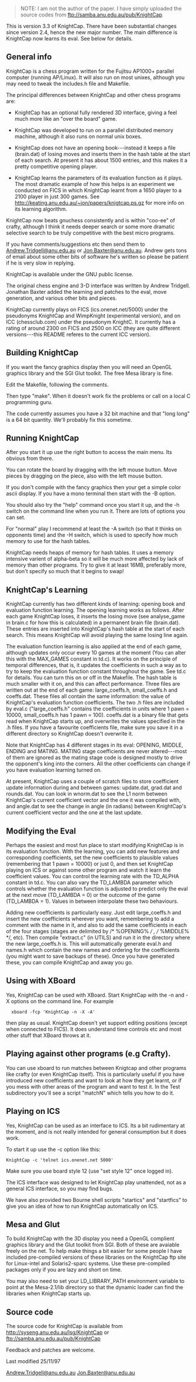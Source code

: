 >NOTE: I am not the author of the paper. I have simply uploaded the source codes from ftp://samba.anu.edu.au/pub/KnightCap.


This is version 3.3 of KnightCap. There have been substantial changes
since version 2.4, hence the new major number. The main difference is
KnightCap now learns its eval. See below for details.

General info
------------

KnightCap is a chess program written for the Fujitsu AP1000+ parallel
computer (running AP/Linux). It will also run on most unixes, although
you may need to tweak the includes.h file and Makefile.

The principal differences between KnightCap and other chess programs
are:

 - KnightCap has an optional fully rendered 3D interface, giving a feel much
   more like an "over the board" game.

 - KnightCap was developed to run on a parallel distributed memory
   machine, although it also runs on normal unix boxes.

 - KnightCap does not have an opening book---instead it keeps a file
   (brain.dat) of losing moves and inserts them in the hash table at the
   start of each search. At present it has about 1500 entries, and
   this makes it a pretty competitive opening player. 

 - KnightCap learns the parameters of its evaluation function as it
   plays. The most dramatic example of how this helps is an experiment
   we conducted on FICS in which KnightCap learnt from a 1650 player
   to a 2100 player in just 300 games. See
   http://keating.anu.edu.au/~jon/papers/knigtcap.ps.gz for more info on
   its learning algorithm.

KnightCap now beats gnuchess consistently and is within "coo-ee" of
crafty, although I think it needs deeper search or some more dramatic
selective search to be truly competitive with the best micro
programs. 

If you have comments/suggestions etc then send them to
Andrew.Tridgell@anu.edu.au or Jon.Baxter@anu.edu.au. Andrew gets tons
of email about some other bits of software he's written so please be
patient if he is  very slow in replying. 

KnightCap is available under the GNU public license. 

The original chess engine and 3-D interface was written by Andrew
Tridgell. Jonathan Baxter added the learning and patches to the eval, move
generation, and various other bits and pieces.

KnightCap currently plays on FICS (ics.onenet.net/5000) under the
pseudonyms KnightCap and WimpKnight (experimental version), and on ICC
(chessclub.com) under the pseudonym KnightC. It currently has a rating
of around 2300 on FICS and 2500 on ICC (they are quite different
versions---this README referes to the current ICC version). 


Building KnightCap
------------------

If you want the fancy graphics display then you will need an OpenGL
graphics library and the SGI Glut toolkit. The free Mesa library is
fine.

Edit the Makefile, following the comments.

Then type "make". When it doesn't work fix the problems or call on
a local C programming guru.

The code currently assumes you have a 32 bit machine and that "long
long" is a 64 bit quantity. We'll probably fix this sometime.


Running KnightCap
-----------------

After you start it up use the right button to access the main
menu. Its obvious from there.

You can rotate the board by dragging with the left mouse button. Move
pieces by dragging on the piece, also with the left mouse button.

If you don't compile with the fancy graphics then your get a simple
color ascii display. If you have a mono terminal then start with the
-B option. 

You should also try the "help" command once you start it up, and the
-h switch on the command line when you run it. There are lots of
options you can set.

For "normal" play I recommend at least the -A switch (so that it
thinks on opponents time) and the -H switch, which is used to specify
how much memory to use for the hash tables.

KnightCap needs heaps of memory for hash tables. It uses a memory
intensive varient of alpha-beta so it will be much more affected by
lack of memory than other programs. Try to give it at least 16MB,
preferably more, but don't specify so much that it begins to swap!

KnightCap's Learning
--------------------

KnightCap currently has two different kinds of learning: opening book
and evaluation function learning. The opening learning works as
follows. After each game KnightCap loses, it inserts the losing move
(see analyse_game in brain.c for how this is calculated) in a
permanent brain file (brain.dat). These entries are inserted into
KnightCap's hash table at the start of each search. This means
KnightCap will avoid playing the same losing line again. 

The evaluation function learning is also applied at the end of each
game, although updates only occur every 10 games at the moment (You
can alter this with the MAX_GAMES constant in td.c). It works on the
principle of temporal differences, that is, it updates the
coefficients in such a way as to try to keep the evaluation function
constant throughout the game.  See td.c for details. You can turn this on
or off in the Makefile. The hash table is much smaller with it on, and
this can affect performance. Three files are written out at the end of
each game: large_coeffs.h, small_coeffs.h and coeffs.dat. These files
all contain the same information: the value of KnightCap's evaluation
function coefficients. The two .h files are included by eval.c
("large_coeffs.h" contains the coefficients in units where 1 pawn =
10000, small_coeffs.h has 1 pawn = 100). coeffs.dat is a binary file
that gets read when KnightCap starts up, and overwrites the values
specified in the .h files. If you have a favourite coefficients file,
make sure you save it in a different directory so KnightCap doesn't
overwrite it.

Note that KnightCap has 4 different stages in its eval: OPENING,
MIDDLE, ENDING and MATING. MATING stage coefficients are never
altered---most of them are ignored as the mating stage code is
designed mostly to drive the opponent's king into the corners. All the
other coefficients can change if you have evaluation learning turned
on. 

At present, KnightCap uses a couple of scratch files to store
coefficient update information during and between games: update.dat,
grad.dat and rounds.dat. You can look in wnorm.dat to see the L1 norm
between KnightCap's current coefficient vector  and the one it was
compiled with, and angle.dat to see the change in angle (in radians)
between KnightCap's current coefficient vector and the one at the last
update. 

Modifying the Eval
------------------

Perhaps the easiest and most fun place to start modifying KnightCap is
in its evaluation function. With the learning, you can add new
features and corresponding coefficients, set the new coefficients to
plausible values (remembering that 1 pawn = 10000) or just 0, and then
set KnightCap playing on ICS or against some other program and watch
it learn the coefficient values. You can control the learning rate
with the TD_ALPHA constant in td.c. You can also vary the TD_LAMBDA
parameter which controls whether the evaluation function is adjusted
to predict only the eval at the next move (TD_LAMBDA = 0) or the
outcome of the game (TD_LAMBDA = 1). Values in between interpolate
these two behaviours. 

Adding new coefficients is particularly easy. Just edit large_coeffs.h
and insert the new coefficients wherever you want, remembering to add
a comment with the name in it, and also to add the same coefficients
in each of the four stages (stages are delimited by /* %OPENING% */ ,
/* %MIDDLE% */, etc). Then compile "extract.c" (in UTILS) and run it
in the directory where the new large_coeffs.h is. This will
automatically generate eval.h and names.h which contain the new names
and ordering for the coefficients (you might want to save backups of
these). Once you have generated these, you can compile KnightCap and
away you go.




Using with XBoard
-----------------

Yes, KnightCap can be used with XBoard. Start KnightCap with the -n
and -X options on the command line. For example 

	  xboard -fcp 'KnightCap -n -X -A'

then play as usual. KnightCap doesn't yet support editing
positions (except when connected to FICS). It does understand time
controls etc and most other stuff that XBoard throws at it.



Playing against other programs (e.g Crafty).
--------------------------------------------

You can use xboard  to run matches between Knigtcap and other programs
like crafty (or even KnightCap itself). This is particularly useful if
you have introduced new coefficients and want to look at how they get
learnt, or if you mess with other areas of the program and want to
test it. In the Test subdirectory you'll see a script "matchN" which
tells you how to do it. 



Playing on ICS
--------------

Yes, KnightCap can be used as an interface to ICS. Its a bit
rudimentary at the moment, and is not really intended for general
consumption but it does work.

To start it up use the -c option like this:

	KnightCap -c 'telnet ics.onenet.net 5000'

Make sure you use board style 12 (use "set style 12" once logged in).

The ICS interface was designed to let KnightCap play unattended, not
as a general ICS interface, so you may find bugs.

We have also provided two Bourne shell scripts "startics" and
"startfics" to give you an idea of how to run KnightCap automatically
on ICS.


Mesa and Glut
-------------

To build KnightCap with the 3D display you need a OpenGL complient
graphics library and the Glut toolkit from SGI. Both of these are
avaiable freely on the net. To help make things a bit easier for some
people I have included pre-compiled versions of these libraries on the
KnightCap ftp site for Linux-intel and Solaris2-sparc systems. Use
these pre-compiled packages only if you are lazy and short on time.

You may also need to set your LD_LIBRARY_PATH environment variable to
point at the Mesa-2.1/lib directory so that the dynamic loader can
find the libraries when KnightCap starts up.



Source code
-----------

The source code for KnightCap is available from
http://syseng.anu.edu.au/lsg/KnightCap or
ftp://samba.anu.edu.au/pub/KnightCap

Feedback and patches are welcome.


Last modified 25/11/97

Andrew.Tridgell@anu.edu.au
Jon.Baxter@anu.edu.au
